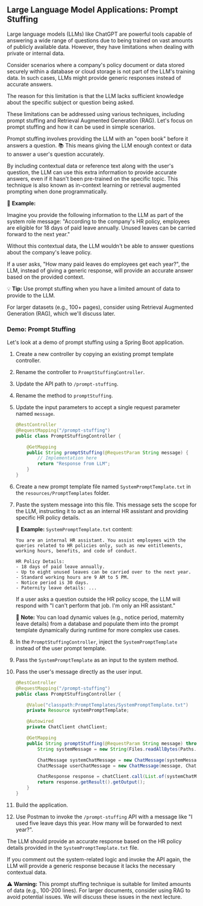 ## Large Language Model Applications: Prompt Stuffing

Large language models (LLMs) like ChatGPT are powerful tools capable of answering a wide range of questions due to being trained on vast amounts of publicly available data. However, they have limitations when dealing with private or internal data.

Consider scenarios where a company's policy document or data stored securely within a database or cloud storage is not part of the LLM's training data. In such cases, LLMs might provide generic responses instead of accurate answers.

The reason for this limitation is that the LLM lacks sufficient knowledge about the specific subject or question being asked.

These limitations can be addressed using various techniques, including prompt stuffing and Retrieval Augmented Generation (RAG). Let's focus on prompt stuffing and how it can be used in simple scenarios.

Prompt stuffing involves providing the LLM with an "open book" before it answers a question. 📚 This means giving the LLM enough context or data to answer a user's question accurately.

By including contextual data or reference text along with the user's question, the LLM can use this extra information to provide accurate answers, even if it hasn't been pre-trained on the specific topic. This technique is also known as in-context learning or retrieval augmented prompting when done programmatically.

📌 **Example:**

Imagine you provide the following information to the LLM as part of the system role message: "According to the company's HR policy, employees are eligible for 18 days of paid leave annually. Unused leaves can be carried forward to the next year."

Without this contextual data, the LLM wouldn't be able to answer questions about the company's leave policy.

If a user asks, "How many paid leaves do employees get each year?", the LLM, instead of giving a generic response, will provide an accurate answer based on the provided context.

💡 **Tip:** Use prompt stuffing when you have a limited amount of data to provide to the LLM.

For larger datasets (e.g., 100+ pages), consider using Retrieval Augmented Generation (RAG), which we'll discuss later.

### Demo: Prompt Stuffing

Let's look at a demo of prompt stuffing using a Spring Boot application.

1.  Create a new controller by copying an existing prompt template controller.
2.  Rename the controller to `PromptStuffingController`.
3.  Update the API path to `/prompt-stuffing`.
4.  Rename the method to `promptStuffing`.
5.  Update the input parameters to accept a single request parameter named `message`.

    ```java
    @RestController
    @RequestMapping("/prompt-stuffing")
    public class PromptStuffingController {

        @GetMapping
        public String promptStuffing(@RequestParam String message) {
            // Implementation here
            return "Response from LLM";
        }
    }
    ```

6.  Create a new prompt template file named `SystemPromptTemplate.txt` in the `resources/PromptTemplates` folder.
7.  Paste the system message into this file. This message sets the scope for the LLM, instructing it to act as an internal HR assistant and providing specific HR policy details.

    📌 **Example:** `SystemPromptTemplate.txt` content:

    ```text
    You are an internal HR assistant. You assist employees with the queries related to HR policies only, such as new entitlements, working hours, benefits, and code of conduct.

    HR Policy Details:
    - 18 days of paid leave annually.
    - Up to eight unused leaves can be carried over to the next year.
    - Standard working hours are 9 AM to 5 PM.
    - Notice period is 30 days.
    - Paternity leave details: ...
    ```

    If a user asks a question outside the HR policy scope, the LLM will respond with "I can't perform that job. I'm only an HR assistant."

    📝 **Note:** You can load dynamic values (e.g., notice period, maternity leave details) from a database and populate them into the prompt template dynamically during runtime for more complex use cases.

8.  In the `PromptStuffingController`, inject the `SystemPromptTemplate` instead of the user prompt template.
9.  Pass the `SystemPromptTemplate` as an input to the system method.
10. Pass the user's message directly as the user input.

    ```java
    @RestController
    @RequestMapping("/prompt-stuffing")
    public class PromptStuffingController {

        @Value("classpath:PromptTemplates/SystemPromptTemplate.txt")
        private Resource systemPromptTemplate;

        @Autowired
        private ChatClient chatClient;

        @GetMapping
        public String promptStuffing(@RequestParam String message) throws IOException {
            String systemMessage = new String(Files.readAllBytes(Paths.get(systemPromptTemplate.getURI())));

            ChatMessage systemChatMessage = new ChatMessage(systemMessage, ChatMessage.Role.SYSTEM);
            ChatMessage userChatMessage = new ChatMessage(message, ChatMessage.Role.USER);

            ChatResponse response = chatClient.call(List.of(systemChatMessage, userChatMessage));
            return response.getResult().getOutput();
        }
    }
    ```

11. Build the application.
12. Use Postman to invoke the `/prompt-stuffing` API with a message like "I used five leave days this year. How many will be forwarded to next year?".

The LLM should provide an accurate response based on the HR policy details provided in the `SystemPromptTemplate.txt` file.

If you comment out the system-related logic and invoke the API again, the LLM will provide a generic response because it lacks the necessary contextual data.

⚠️ **Warning:** This prompt stuffing technique is suitable for limited amounts of data (e.g., 100-200 lines). For larger documents, consider using RAG to avoid potential issues. We will discuss these issues in the next lecture.

